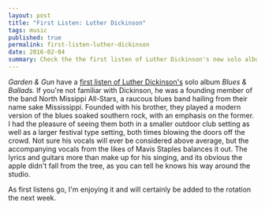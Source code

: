 ```yaml
---
layout: post
title: "First Listen: Luther Dickinson"
tags: music
published: true
permalink: first-listen-luther-dickinson
date: 2016-02-04
summary: Check the the first listen of Luther Dickinson's new solo album Blues & Ballads at Garden & Gun http://gardenandgun.com/blog/first-listen-luther-dickinson-blues-ballads
---
```


<cite>Garden & Gun</cite> have a [first listen of Luther Dickinson's](http://gardenandgun.com/blog/first-listen-luther-dickinson-blues-ballads) solo album <cite>Blues & Ballads.</cite> If you're not familiar with Dickinson, he was a founding member of the band North Missippi All-Stars, a raucous blues band hailing from their name sake Mississippi. Founded with his brother, they played a modern version of the blues soaked southern rock, with an emphasis on the former. I had the pleasure of seeing them both in a smaller outdoor club setting as well as a larger festival type setting, both times blowing the doors off the crowd. Not sure his vocals will ever be considered above average, but the accompanying vocals from the likes of Mavis Staples balances it out. The lyrics and guitars more than make up for his singing, and its obvious the apple didn't fall from the tree, as you can tell he knows his way around the studio.

As first listens go, I'm enjoying it and will certainly be added to the rotation the next week.

<a href="https://brid.gy/publish/twitter"></a> 
